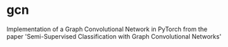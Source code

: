 # gcn
Implementation of a Graph Convolutional Network in PyTorch from the paper 'Semi-Supervised Classification with Graph Convolutional Networks'
